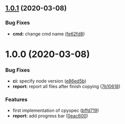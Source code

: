 ## [1.0.1](https://github.com/vdtn359/cpyspec/compare/v1.0.0...v1.0.1) (2020-03-08)


### Bug Fixes

* **cmd:** change cmd name ([fe62fd8](https://github.com/vdtn359/cpyspec/commit/fe62fd8cb96de8155b03111113f15c42a3f2645f))

# 1.0.0 (2020-03-08)


### Bug Fixes

* **ci:** specify node version ([e86ed5b](https://github.com/vdtn359/cpyspec/commit/e86ed5bf1a4f1796932c84a0189a09a1198d70d3))
* **report:** report all files after finish copying ([7b10618](https://github.com/vdtn359/cpyspec/commit/7b106189718e1a86ac92fdd658b0d52137a57027))


### Features

* first implementation of cpyspec ([bffd719](https://github.com/vdtn359/cpyspec/commit/bffd719c30efb4453ae5071d4552b653ff41bb43))
* **report:** add progress bar ([0eac600](https://github.com/vdtn359/cpyspec/commit/0eac600d1a77dfa31a4ddd7a1be0c65aeb4a5161))
